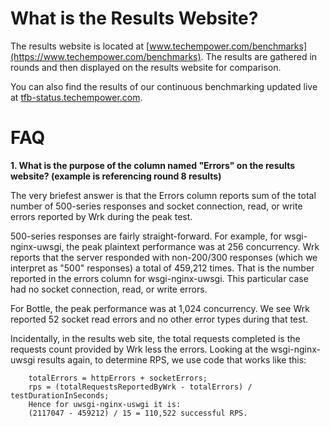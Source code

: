 # What is the Results Website?

The results website is located at [www.techempower.com/benchmarks](https://www.techempower.com/benchmarks). 
The results are gathered in rounds and then displayed on the results 
website for comparison.

You can also find the results of our continuous benchmarking updated live at [tfb-status.techempower.com](https://tfb-status.techempower.com). 

# FAQ

__1. What is the purpose of the column named "Errors" on the results 
website? (example is referencing round 8 results)__

The very briefest answer is that the Errors column reports sum of the total number of 500-series responses and socket connection, read, or write errors reported by Wrk during the peak test.
 
500-series responses are fairly straight-forward. For example, for wsgi-nginx-uwsgi, the peak plaintext performance was at 256 concurrency. Wrk reports that the server responded with non-200/300 responses (which we interpret as "500" responses) a total of 459,212 times. That is the number reported in the errors column for wsgi-nginx-uwsgi. This particular case had no socket connection, read, or write errors.

For Bottle, the peak performance was at 1,024 concurrency. We see Wrk reported 52 socket read errors and no other error types during that test.

Incidentally, in the results web site, the total requests completed is the requests count provided by Wrk less the errors. Looking at the wsgi-nginx-uwsgi results again, to determine RPS, we use code that works like this:

        totalErrors = httpErrors + socketErrors;
        rps = (totalRequestsReportedByWrk - totalErrors) / testDurationInSeconds;
        Hence for uwsgi-nginx-uswgi it is:
        (2117047 - 459212) / 15 = 110,522 successful RPS.  
